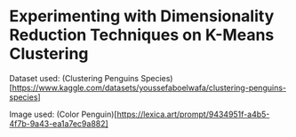 # Experimenting with Dimensionality Reduction Techniques on K-Means Clustering

Dataset used:
(Clustering Penguins Species)[https://www.kaggle.com/datasets/youssefaboelwafa/clustering-penguins-species]

Image used:
(Color Penguin)[https://lexica.art/prompt/9434951f-a4b5-4f7b-9a43-ea1a7ec9a882]

